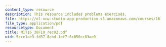 ```yaml
---
content_type: resource
description: This resource includes problems exercises.
file: https://ol-ocw-studio-app-production.s3.amazonaws.com/courses/16-30-feedback-control-systems-fall-2010/5cce1ae3fd378cbd1ef76c050cc83ae0_MIT16_30F10_rec02.pdf
file_type: application/pdf
resourcetype: Document
title: MIT16_30F10_rec02.pdf
uid: 5cce1ae3-fd37-8cbd-1ef7-6c050cc83ae0
---
```

